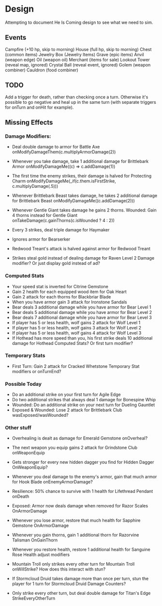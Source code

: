 # Design

Attempting to document He Is Coming design to see what we need to sim.

## Events
Campfire (+10 hp, skip to morning)
House (full hp, skip to morning)
Chest (common items)
Jewelry Box (Jewelry Items)
Grave (epic items)
Anvil (weapon edge)
Oil (weapon oil)
Merchant (items for sale)
Lookout Tower (reveal map, ignored)
Crystal Ball (reveal event, ignored)
Golem (weapon combiner)
Cauldron (food combiner)

## TODO

Add a trigger for death, rather than checking once a turn.  Otherwise it's
possible to go negative and heal up in the same turn (with separate triggers
for onTurn and onHit for example).

## Missing Effects

### Damage Modifiers:
- Deal double damage to armor for Battle Axe
  onModifyDamageThem(c.multiplyArmorDamage(2))

- Whenever you take damage, take 1 additional damage for Brittlebark Armor
  onModifyDamageMe((c) => c.addDamage(1))

- The first time the enemy strikes, their damage is halved for Protecting Charm
  onModifyDamageMe(_if(c.them.isFirstStrike, c.multiplyDamage(.5)))

- Whenever Brittlebark Beast takes damage, he takes 2 additional damage for Brittlebark Beast
  onModifyDamageMe((c.addDamage(2)))

- Whenever Gentle Giant takes damage he gains 2 thorns.  Wounded: Gain 4 thorns instead for Gentle Giant
  onTakeDamage(c.gainThorns(c.isWounded ? 4 : 2))

- Every 3 strikes, deal triple damage for Haymaker
- Ignores armor for Bearserker
- Redwood Treant's attack is halved against armor for Redwood Treant

- Strikes steal gold instead of dealing damage for Raven Level 2
  Damage modifier?  Or just display gold instead of ad?


### Computed Stats
- Your speed stat is inverted for Citrine Gemstone
- Gain 2 health for each equipped wood item for Oak Heart
- Gain 2 attack for each thorns for Blackbriar Blade
- When you have armor gain 3 attack for Ironstone Sandals
- Bear deals 3 additional damage while you have armor for Bear Level 1
- Bear deals 5 additional damage while you have armor for Bear Level 2
- Bear deals 7 additional damage while you have armor for Bear Level 3
- If player has 5 or less health, wolf gains 2 attack for Wolf Level 1
- If player has 5 or less health, wolf gains 3 attack for Wolf Level 2
- If player has 5 or less health, wolf gains 4 attack for Wolf Level 3
- If Hothead has more speed than you, his first strike deals 10 additional damage for Hothead
  Computed Stats?  Or first turn modifier?


### Temporary Stats
- First Turn: Gain 2 attack for Cracked Whetstone
  Temporary Stat modifiers or onTurnEnd?

### Possible Today
- Do an additional strike on your first turn for Agile Edge
- Do two additional strikes that always deal 1 damage for Bonespine Whip
- Wounded: Do an additional strike on your next turn for Dueling Gauntlet
- Exposed & Wounded: Lose 2 attack for Brittlebark Club
  wasExposed/wasWounded?

### Other stuff

- Overhealing is dealt as damage for Emerald Gemstone
  onOverheal?

- The next weapon you equip gains 2 attack for Grindstone Club
  onWeaponEquip

- Gets stronger for every new hidden dagger you find for Hidden Dagger
  OnWeaponEquip?

- Whenever you deal damage to the enemy's armor, gain that much armor for Hook Blade
  onEnemyArmorDamage?

- Resilience: 50% chance to survive with 1 health for Lifethread Pendant
  onDeath

- Exposed: Armor now deals damage when removed for Razor Scales
  OnArmorDamage

- Whenever you lose armor, restore that much health for Sapphire Gemstone
  OnArmorDamage

- Whenever you gain thorns, gain 1 additional thorn for Razorvine Talisman
  OnGainThorn

- Whenever you restore health, restore 1 additional health for Sanguine Rose
  Health adjust modifiers

- Mountain Troll only strikes every other turn for Mountain Troll
  onWillStrike?  How does this interact with stun?

- If Stormcloud Druid takes damage more than once per turn, stun the player for 1 turn for Stormcloud Druid
  Damage Counters?

- Only strike every other turn, but deal double damage for Titan's Edge
  StrikeEveryOtherTurn